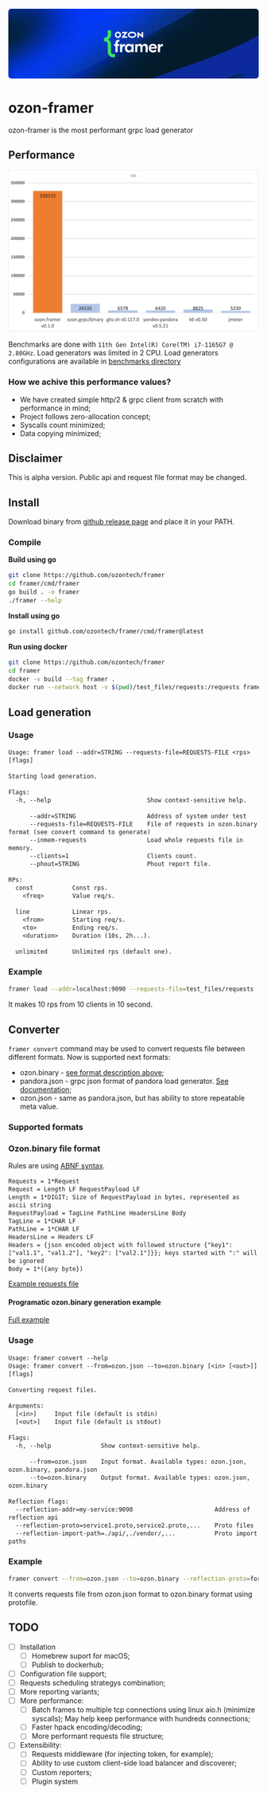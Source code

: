 ![logo](./assets/logo.png)
# ozon-framer
ozon-framer is the most performant grpc load generator

## Performance
![benchmark chart](./assets/benchmark_chart.png)

Benchmarks are done with `11th Gen Intel(R) Core(TM) i7-1165G7 @ 2.80GHz`.
Load generators was limited in 2 CPU.
Load generators configurations are available in [benchmarks directory](./benchmarks)

### How we achive this performance values?
* We have created simple http/2 & grpc client from scratch with performance in mind;
* Project follows zero-allocation concept;
* Syscalls count minimized;
* Data copying minimized;

## Disclaimer
This is alpha version. Public api and request file format may be changed.

## Install
Download binary from [github release page](https://github.com/ozontech/framer/releases/latest) and place it in your PATH.

### Compile
**Build using go**

```sh
git clone https://github.com/ozontech/framer
cd framer/cmd/framer
go build . -o framer
./framer --help
```

**Install using go**
```sh
go install github.com/ozontech/framer/cmd/framer@latest
```

**Run using docker**
```sh
git clone https://github.com/ozontech/framer
cd framer
docker -v build --tag framer .
docker run --network host -v $(pwd)/test_files/requests:/requests framer load --addr=localhost:9090 --requests-file=test_files/requests --clients 10 const 10 --duration 10s
```

## Load generation
### Usage
```
Usage: framer load --addr=STRING --requests-file=REQUESTS-FILE <rps> [flags]

Starting load generation.

Flags:
  -h, --help                           Show context-sensitive help.

      --addr=STRING                    Address of system under test
      --requests-file=REQUESTS-FILE    File of requests in ozon.binary format (see convert command to generate)
      --inmem-requests                 Load whole requests file in memory.
      --clients=1                      Clients count.
      --phout=STRING                   Phout report file.

RPs:
  const           Const rps.
    <freq>        Value req/s.

  line            Linear rps.
    <from>        Starting req/s.
    <to>          Ending req/s.
    <duration>    Duration (10s, 2h...).

  unlimited       Unlimited rps (default one).
```

### Example
```sh
framer load --addr=localhost:9090 --requests-file=test_files/requests --clients 10 const 10 --duration 10s
```
It makes 10 rps from 10 clients in 10 second.

## Converter
`framer convert` command may be used to convert requests file between different formats.
Now is supported next formats:
* ozon.binary - [see format description above](#ozon.binary-file-format);
* pandora.json - grpc json format of pandora load generator. [See documentation](https://yandex.cloud/ru/docs/load-testing/concepts/payloads/grpc-json);
* ozon.json - same as pandora.json, but has ability to store repeatable meta value.

### Supported formats
### Ozon.binary file format
Rules are using [ABNF syntax](https://tools.ietf.org/html/rfc5234).

```abnf
Requests = 1*Request
Request = Length LF RequestPayload LF
Length = 1*DIGIT; Size of RequestPayload in bytes, represented as ascii string
RequestPayload = TagLine PathLine HeadersLine Body
TagLine = 1*CHAR LF
PathLine = 1*CHAR LF
HeadersLine = Headers LF
Headers = {json encoded object with followed structure {"key1": ["val1.1", "val1.2"], "key2": ["val2.1"]}}; keys started with ":" will be ignored
Body = 1*({any byte})
```

[Example requests file](https://github.com/ozontech/framer/-/blob/master/test_files/requests)

#### Programatic ozon.binary generation example
[Full example](./examples/requestsgen)

### Usage
```
Usage: framer convert --help
Usage: framer convert --from=ozon.json --to=ozon.binary [<in> [<out>]] [flags]

Converting request files.

Arguments:
  [<in>]     Input file (default is stdin)
  [<out>]    Input file (default is stdout)

Flags:
  -h, --help              Show context-sensitive help.

      --from=ozon.json    Input format. Available types: ozon.json, ozon.binary, pandora.json
      --to=ozon.binary    Output format. Available types: ozon.json, ozon.binary

Reflection flags:
  --reflection-addr=my-service:9090                       Address of reflection api
  --reflection-proto=service1.proto,service2.proto,...    Proto files
  --reflection-import-path=./api/,./vendor/,...           Proto import paths
```

### Example
```sh
framer convert --from=ozon.json --to=ozon.binary --reflection-proto=formats/grpc/ozon/json/encoding/testproto/service.proto formats/grpc/test_files/requests.ozon.json
```
It converts requests file from ozon.json format to ozon.binary format using protofile.

## TODO
- [ ] Installation
    - [ ] Homebrew suport for macOS;
    - [ ] Publish to dockerhub;
- [ ] Configuration file support;
- [ ] Requests scheduling strategys combination;
- [ ] More reporting variants;
- [ ] More performance:
    - [ ] Batch frames to multiple tcp connections using linux aio.h (minimize syscalls); May help keep performance with hundreds connections;
    - [ ] Faster hpack encoding/decoding;
    - [ ] More performant requests file structure;
- [ ] Extensibility:
    - [ ] Requests middleware (for injecting token, for example);
    - [ ] Ability to use custom client-side load balancer and discoverer;
    - [ ] Custom reporters;
    - [ ] Plugin system
